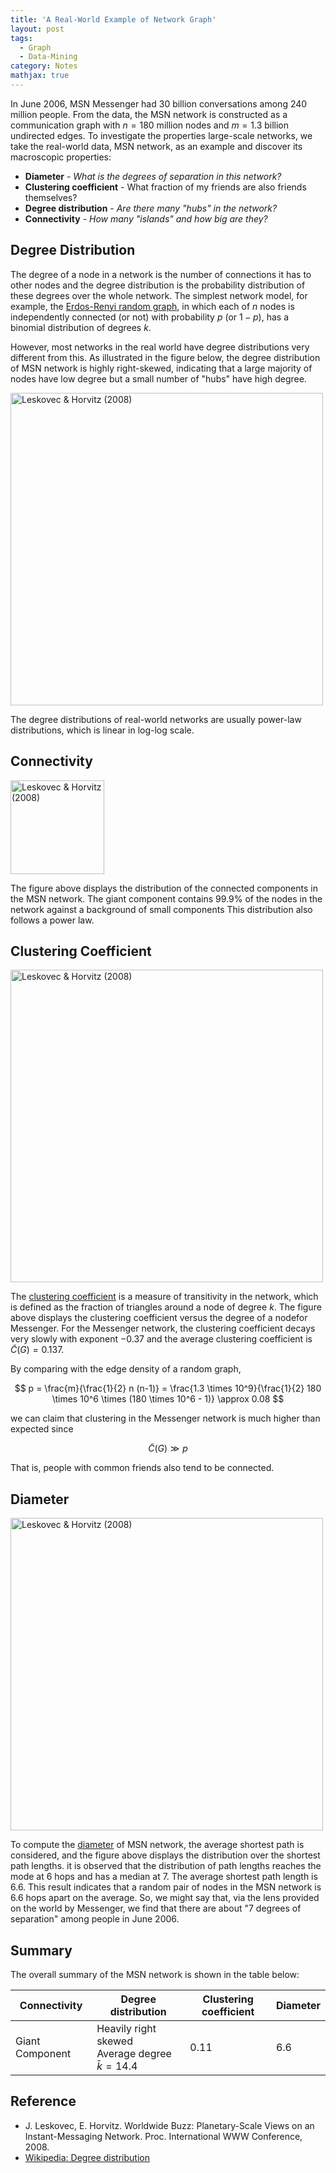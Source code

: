 ```yaml
---
title: 'A Real-World Example of Network Graph'
layout: post
tags:
  - Graph
  - Data-Mining
category: Notes
mathjax: true
---
```


In June 2006, MSN Messenger had 30 billion conversations among 240 million people.
From the data, the MSN network is constructed as a communication graph with $n = 180 \text{ million}$ nodes and $m = 1.3 \text{ billion}$ undirected edges.
To investigate the properties large-scale networks, we take the real-world data, MSN network, as an example and discover its macroscopic properties:

- **Diameter** - _What is the degrees of separation in this network?_
- **Clustering coefficient** - What fraction of my friends are also friends themselves?
- **Degree distribution** - _Are there many "hubs" in the network?_
- **Connectivity** - _How many "islands" and how big are they?_
<!-- - **Navigability** - _Can you do efficient routing?_ -->

<!--more-->



## Degree Distribution



The degree of a node in a network is the number of connections it has to other nodes and the degree distribution is the probability distribution of these degrees over the whole network.
The simplest network model, for example, the [Erdos-Renyi random graph](../../../2020/05/15/Gnp), in which each of $n$ nodes is independently connected (or not) with probability $p$ (or $1 − p$), has a binomial distribution of degrees $k$.


However, most networks in the real world have degree distributions very different from this.
As illustrated in the figure below, the degree distribution of MSN network is highly right-skewed, indicating that a large majority of nodes have low degree but a small number of "hubs" have high degree.

<img src="https://imgur.com/4TR7BPP.png" alt="Leskovec & Horvitz (2008)" style="width:500">


The degree distributions of real-world networks are usually power-law distributions, which is linear in log-log scale. 



## Connectivity


<img src="https://imgur.com/PaRrmD7.png" alt="Leskovec & Horvitz (2008)" style="width:150">

The figure above displays the distribution of the
connected components in the MSN network. 
The giant component contains 99.9% of the nodes
in the network against a background of small components
This distribution also follows a power law.

## Clustering Coefficient

<img src="https://imgur.com/PUZNUyT.png" alt="Leskovec & Horvitz (2008)" style="width:500">


The [clustering coefficient](../../../2020/05/12/Graph#clustering-coefficient) is a measure of transitivity in the network, which is defined as the fraction of triangles around a node of degree $k$.
The figure above displays the clustering coefficient versus the degree of a nodefor Messenger. 
For the Messenger network, the clustering coefficient decays very slowly with exponent $−0.37$ and the average clustering coefficient is $\tilde{C}(G) = 0.137$.

By comparing with the edge density of a random graph,

$$
p = \frac{m}{\frac{1}{2} n (n-1)} = \frac{1.3 \times 10^9}{\frac{1}{2} 180 \times 10^6 \times (180 \times 10^6 - 1)} \approx 0.08
$$

we can claim that clustering in the Messenger network is much higher than expected since

$$
\tilde{C}(G) \gg p
$$

That is, people with common friends also tend to be connected.

## Diameter

<img src="https://imgur.com/O9bQcRN.png" alt="Leskovec & Horvitz (2008)" style="width:500">

To compute the [diameter](../../../2020/05/12/Graph#diameter) of MSN network, the average shortest path is considered, and the figure above displays the distribution over the shortest path lengths.
it is observed that the distribution of path lengths reaches the mode at $6$ hops and has a median at $7$.
The average shortest path length is $6.6$.
This result indicates that a random pair of nodes in the MSN network is $6.6$ hops apart on the average.
So, we might say that, via the lens provided on the world by Messenger, we find that there are about "7 degrees of separation" among people in June 2006.

## Summary

The overall summary of the MSN network is shown in the table below:

| Connectivity | Degree distribution | Clustering coefficient | Diameter |
| - | - | - | - |
| Giant Component | Heavily right skewed<br>Average degree $\bar{k} = 14.4$ | $0.11$ | $6.6$ |


## Reference

- J. Leskovec, E. Horvitz. Worldwide Buzz: Planetary-Scale Views on an Instant-Messaging Network. Proc. International WWW Conference, 2008.
- [Wikipedia: Degree distribution](https://en.wikipedia.org/wiki/Degree_distribution)

